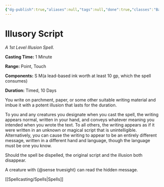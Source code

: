 ```yaml
---
{"dg-publish":true,"aliases":null,"tags":null,"done":true,"classes":"Bard, Warlock, Wizard,","spellLevel":1,"school":"Illusion","source":"PHB","permalink":"/spells/illusory-script/","dgHomeLink":false,"dgPassFrontmatter":true}
---
```


# Illusory Script
*A 1st Level Illusion Spell.*

**Casting Time:** 1 Minute

**Range:** Point, Touch

**Components:** S M(a lead-based ink worth at least 10 gp, which the spell consumes)

**Duration:** Timed, 10 Days

You write on parchment, paper, or some other suitable writing material and imbue it with a potent illusion that lasts for the duration.



To you and any creatures you designate when you cast the spell, the writing appears normal, written in your hand, and conveys whatever meaning you intended when you wrote the text. To all others, the writing appears as if it were written in an unknown or magical script that is unintelligible. Alternatively, you can cause the writing to appear to be an entirely different message, written in a different hand and language, though the language must be one you know.



Should the spell be dispelled, the original script and the illusion both disappear.



A creature with {@sense truesight} can read the hidden message.

[[Spellcasting/Spells|Spells]]